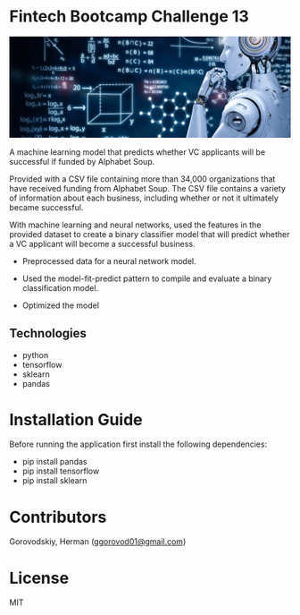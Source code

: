 # **Fintech Bootcamp Challenge 13**

![code](Screenshot.png)

A machine learning model that predicts whether VC applicants will be successful if funded by Alphabet Soup. 

Provided with a CSV file containing more than 34,000 organizations that have received funding from Alphabet Soup. The CSV file contains a variety of information about each business, including whether or not it ultimately became successful. 

With machine learning and neural networks, used the features in the provided dataset to create a binary classifier model that will predict whether a VC applicant will become a successful business.



   - Preprocessed data for a neural network model.

   - Used the model-fit-predict pattern to compile and evaluate a binary classification model.

   - Optimized the model

## **Technologies**

- python
- tensorflow
- sklearn 
- pandas

# Installation Guide
  
Before running the application first install the following dependencies:

- pip install pandas
- pip install tensorflow
- pip install sklearn

# Contributors

Gorovodskiy, Herman (ggorovod01@gmail.com)

# License 

MIT
